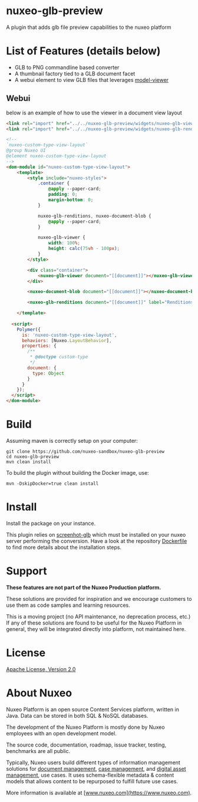 nuxeo-glb-preview
===================

A plugin that adds glb file preview capabilities to the nuxeo platform

# List of Features (details below)

- GLB to PNG commandline based converter
- A thumbnail factory tied to a GLB document facet
- A webui element to view GLB files that leverages [model-viewer](https://modelviewer.dev/)

## Webui

below is an example of how to use the viewer in a document view layout 

```html
<link rel="import" href="../../nuxeo-glb-preview/widgets/nuxeo-glb-viewer.html">
<link rel="import" href="../../nuxeo-glb-preview/widgets/nuxeo-glb-renditions.html">

<!--
`nuxeo-custom-type-view-layout`
@group Nuxeo UI
@element nuxeo-custom-type-view-layout
-->
<dom-module id="nuxeo-custom-type-view-layout">
    <template>
        <style include="nuxeo-styles">
            .container {
                @apply --paper-card;
                padding: 0;
                margin-bottom: 0;
            }

            nuxeo-glb-renditions, nuxeo-document-blob {
                @apply --paper-card;
            }

            nuxeo-glb-viewer {
                width: 100%;
                height: calc(75vh - 100px);
            }
        </style>

        <div class="container">
            <nuxeo-glb-viewer document="[[document]]"></nuxeo-glb-viewer>
        </div>

        <nuxeo-document-blob document="[[document]]"></nuxeo-document-blob>

        <nuxeo-glb-renditions document="[[document]]" label="Renditions"></nuxeo-glb-renditions>

    </template>
    
  <script>
    Polymer({
      is: 'nuxeo-custom-type-view-layout',
      behaviors: [Nuxeo.LayoutBehavior],
      properties: {
        /**
         * @doctype custom-type
         */
        document: {
          type: Object
        }
      }
    });
  </script>
</dom-module>
```


# Build

Assuming maven is correctly setup on your computer:

```
git clone https://github.com/nuxeo-sandbox/nuxeo-glb-preview
cd nuxeo-glb-preview
mvn clean install
```

To build the plugin without building the Docker image, use:

```
mvn -DskipDocker=true clean install
```


# Install

Install the package on your instance.

This plugin relies on [screenhot-glb](https://github.com/Shopify/screenshot-glb) which must be installed on your nuxeo server performing the conversion. Have a look at the repository [Dockerfile](https://github.com/nuxeo-sandbox/nuxeo-glb-preview/blob/master/nuxeo-glb-preview-docker/Dockerfile) to find more details about the installation steps.


# Support

**These features are not part of the Nuxeo Production platform.**

These solutions are provided for inspiration and we encourage customers to use them as code samples and learning resources.

This is a moving project (no API maintenance, no deprecation process, etc.) If any of these solutions are found to be useful for the Nuxeo Platform in general, they will be integrated directly into platform, not maintained here.

# License

[Apache License, Version 2.0](http://www.apache.org/licenses/LICENSE-2.0.html)

# About Nuxeo

Nuxeo Platform is an open source Content Services platform, written in Java. Data can be stored in both SQL & NoSQL databases.

The development of the Nuxeo Platform is mostly done by Nuxeo employees with an open development model.

The source code, documentation, roadmap, issue tracker, testing, benchmarks are all public.

Typically, Nuxeo users build different types of information management solutions for [document management](https://www.nuxeo.com/solutions/document-management/), [case management](https://www.nuxeo.com/solutions/case-management/), and [digital asset management](https://www.nuxeo.com/solutions/dam-digital-asset-management/), use cases. It uses schema-flexible metadata & content models that allows content to be repurposed to fulfill future use cases.

More information is available at [www.nuxeo.com](https://www.nuxeo.com).
